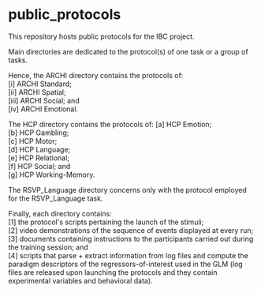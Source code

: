 # public_protocols
This repository hosts public protocols for the IBC project.  

Main directories are dedicated to the protocol(s) of one task or a group of tasks.  

Hence, the ARCHI directory contains the protocols of:  
[i] ARCHI Standard;  
[ii] ARCHI Spatial;  
[iii] ARCHI Social; and  
[iv] ARCHI Emotional.  

The HCP directory contains the protocols of: 
[a] HCP Emotion;  
[b] HCP Gambling;  
[c] HCP Motor;  
[d] HCP Language;  
[e] HCP Relational;  
[f] HCP Social; and  
[g] HCP Working-Memory.  

The RSVP\_Language directory concerns only with the protocol employed for the RSVP\_Language task.  

Finally, each directory contains:  
[1] the protocol's scripts pertaining the launch of the stimuli;  
[2] video demonstrations of the sequence of events displayed at every run;  
[3] documents containing instructions to the participants carried out during the training session; and  
[4] scripts that parse + extract information from log files and compute the paradigm descriptors of the regressors-of-interest used in the GLM (log files are released upon launching the protocols and they contain experimental variables and behavioral data).
